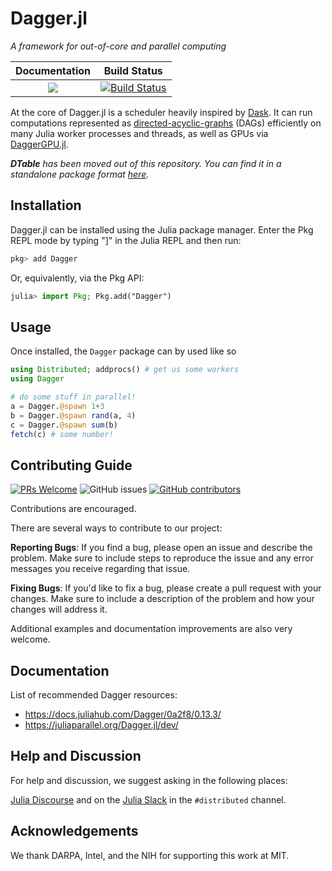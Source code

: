 # Dagger.jl

*A framework for out-of-core and parallel computing*

| **Documentation**                       | **Build Status**                        |
|:---------------------------------------:|:---------------------------------------:|
| [![][docs-master-img]][docs-master-url] | [![Build Status][build-img]][build-url] |

[docs-master-img]: https://img.shields.io/badge/docs-master-blue.svg
[docs-master-url]: https://juliaparallel.github.io/Dagger.jl/dev
[build-img]: https://badge.buildkite.com/d8f020afb67a5920709c2b0a29111cf596f3f052099b5b656f.svg?branch=master
[build-url]: https://buildkite.com/julialang/dagger-dot-jl

At the core of Dagger.jl is a scheduler heavily inspired by [Dask](https://docs.dask.org/en/latest/). It can run computations represented as [directed-acyclic-graphs](https://en.wikipedia.org/wiki/Directed_acyclic_graph) (DAGs) efficiently on many Julia worker processes and threads, as well as GPUs via [DaggerGPU.jl](https://github.com/JuliaGPU/DaggerGPU.jl).

***DTable** has been moved out of this repository. You can find it in a standalone package format [here](https://github.com/JuliaParallel/DTables.jl).*

## Installation

Dagger.jl can be installed using the Julia package manager. Enter the Pkg REPL mode by typing "]" in the Julia REPL and then run:

```julia
pkg> add Dagger
```
Or, equivalently, via the Pkg API:
```julia
julia> import Pkg; Pkg.add("Dagger")
```

## Usage

Once installed, the `Dagger` package can by used like so

```julia
using Distributed; addprocs() # get us some workers
using Dagger

# do some stuff in parallel!
a = Dagger.@spawn 1+3
b = Dagger.@spawn rand(a, 4)
c = Dagger.@spawn sum(b)
fetch(c) # some number!
```
## Contributing Guide
[![PRs Welcome](https://img.shields.io/badge/PRs-welcome-brightgreen.svg?style=flat-square)](http://makeapullrequest.com)
![GitHub issues](https://img.shields.io/github/issues/JuliaParallel/Dagger.jl)
[![GitHub contributors](https://img.shields.io/github/contributors/JuliaParallel/Dagger.jl)](https://github.com/JuliaParallel/Dagger.jl/graphs/contributors)

Contributions are encouraged. 

There are several ways to contribute to our project:

**Reporting Bugs**: If you find a bug, please open an issue and describe the problem. Make sure to include steps to reproduce the issue and any error messages you receive regarding that issue.

**Fixing Bugs**: If you'd like to fix a bug, please create a pull request with your changes. Make sure to include a description of the problem and how your changes will address it.

Additional examples and documentation improvements are also very welcome.

## Documentation
List of recommended Dagger resources:
- https://docs.juliahub.com/Dagger/0a2f8/0.13.3/
- https://juliaparallel.org/Dagger.jl/dev/

## Help and Discussion
For help and discussion, we suggest asking in the following places:

[Julia Discourse](https://discourse.julialang.org/c/domain/parallel/34) and on the [Julia Slack](https://julialang.org/slack/) in the `#distributed` channel.

## Acknowledgements

We thank DARPA, Intel, and the NIH for supporting this work at MIT.
